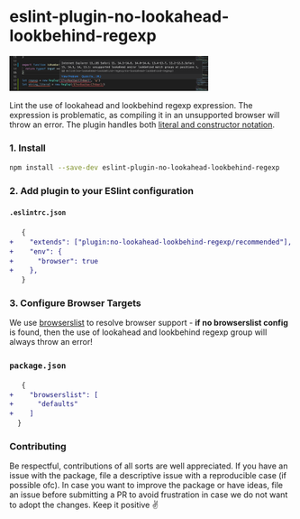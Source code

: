 
eslint-plugin-no-lookahead-lookbehind-regexp
==============================
<img src="https://github.com/JonasBa/eslint-plugin-no-lookahead-lookbehind-regexp/blob/d42144e58aa0e428b0ad0d3bd43b070b835e07b0/example.png?raw=true" width="70%"/>

Lint the use of lookahead and lookbehind regexp expression. The expression is problematic, as compiling it in an unsupported browser will throw an error. The plugin handles both [literal and constructor notation](https://developer.mozilla.org/en-US/docs/Web/JavaScript/Reference/Global_Objects/RegExp/RegExp#literal_notation_and_constructor).

### 1. Install

```bash
npm install --save-dev eslint-plugin-no-lookahead-lookbehind-regexp
```

### 2. Add plugin to your ESlint configuration

#### `.eslintrc.json`

```diff
   {
+    "extends": ["plugin:no-lookahead-lookbehind-regexp/recommended"],
+    "env": {
+      "browser": true
+    },
   }
```

### 3. Configure Browser Targets

We use [browserslist](https://github.com/browserslist/browserslist) to resolve browser support - **if no browserslist config** is found, then the use of lookahead and lookbehind regexp group will always throw an error!

### `package.json`

```diff
   {
+    "browserslist": [
+      "defaults"
+    ]
  }
```

### Contributing

Be respectful, contributions of all sorts are well appreciated. If you have an issue with the package, file a descriptive issue with a reproducible case (if possible ofc). In case you want to improve the package or have ideas, file an issue before submitting a PR to avoid frustration in case we do not want to adopt the changes. Keep it positive ✌️
